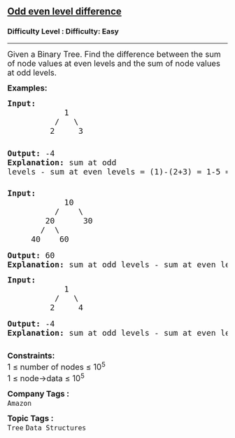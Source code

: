 <h2><a href="https://www.geeksforgeeks.org/problems/odd-even-level-difference/1?page=9&sortBy=accuracy">Odd even level difference</a></h2><h3>Difficulty Level : Difficulty: Easy</h3><hr><div class="problems_problem_content__Xm_eO"><p><span style="font-size: 18px;">Given a Binary Tree. Find the difference between the sum of node values at even levels and the sum of node values at odd levels.</span></p>
<p><strong><span style="font-size: 18px;">Examples:</span></strong></p>
<pre><span style="font-size: 18px;"><strong>Input:</strong>
            1
          /   \
         2     3</span>

<span style="font-size: 18px;"><strong>Output:</strong> -4</span>
<span style="font-size: 18px;"><strong>Explanation: </strong>sum at odd levels - sum at even levels = (1)-(2+3) = 1-5 = -4</span>
</pre>
<pre><span style="font-size: 18px;"><strong>Input:</strong>
            10
          /    \
        20      30
       /  \         
     40    60      </span>

<span style="font-size: 18px;"><strong>Output:</strong> 60</span>
<span style="font-size: 18px;"><strong>Explanation: </strong>sum at odd levels - sum at even levels = (10+40+60) - (20+30) = 110 - 50 = 60</span> </pre>
<pre><span style="font-size: 18px;"><strong>Input:</strong>
            1
          /   \
         2     4</span>

<span style="font-size: 18px;"><strong>Output:</strong> -4</span>
<span style="font-size: 18px;"><strong>Explanation: </strong>sum at odd levels - sum at even levels = (1)-(2+4) = 1-6 = -5</span></pre>
<p>&nbsp;<br><span style="font-size: 18px;"><strong>Constraints:</strong><br>1 ≤ number of nodes ≤ 10<sup>5<br></sup>1 ≤ node-&gt;data ≤ 10<sup>5</sup><sup><br></sup></span></p></div><p><span style=font-size:18px><strong>Company Tags : </strong><br><code>Amazon</code>&nbsp;<br><p><span style=font-size:18px><strong>Topic Tags : </strong><br><code>Tree</code>&nbsp;<code>Data Structures</code>&nbsp;